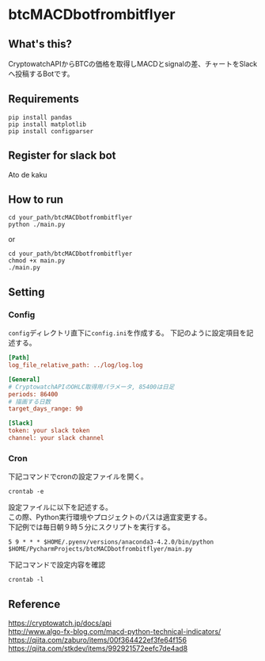 # btcMACDbotfrombitflyer
## What's this?
CryptowatchAPIからBTCの価格を取得しMACDとsignalの差、チャートをSlackへ投稿するBotです。

## Requirements
```commandline
pip install pandas
pip install matplotlib
pip install configparser
```

## Register for slack bot
Ato de kaku

## How to run
```commandline
cd your_path/btcMACDbotfrombitflyer
python ./main.py
```

or

```commandline
cd your_path/btcMACDbotfrombitflyer
chmod +x main.py
./main.py 
```

## Setting
### Config
`config`ディレクトリ直下に`config.ini`を作成する。
下記のように設定項目を記述する。
```ini
[Path]
log_file_relative_path: ../log/log.log

[General]
# CryptowatchAPIのOHLC取得用パラメータ, 85400は日足
periods: 86400
# 描画する日数
target_days_range: 90

[Slack]
token: your slack token
channel: your slack channel
```

### Cron
下記コマンドでcronの設定ファイルを開く。  
```commandline
crontab -e
```
設定ファイルに以下を記述する。  
この際、Python実行環境やプロジェクトのパスは適宜変更する。  
下記例では毎日朝９時５分にスクリプトを実行する。
```text
5 9 * * * $HOME/.pyenv/versions/anaconda3-4.2.0/bin/python $HOME/PycharmProjects/btcMACDbotfrombitflyer/main.py
```
下記コマンドで設定内容を確認
```commandline
crontab -l
```

## Reference
https://cryptowatch.jp/docs/api  
http://www.algo-fx-blog.com/macd-python-technical-indicators/  
https://qiita.com/zaburo/items/00f364422ef3fe64f156  
https://qiita.com/stkdev/items/992921572eefc7de4ad8  